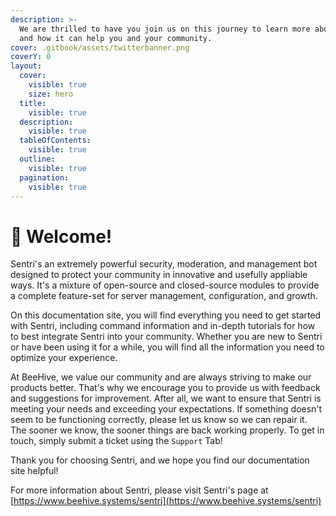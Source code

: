 ```yaml
---
description: >-
  We are thrilled to have you join us on this journey to learn more about Sentri
  and how it can help you and your community.
cover: .gitbook/assets/twitterbanner.png
coverY: 0
layout:
  cover:
    visible: true
    size: hero
  title:
    visible: true
  description:
    visible: true
  tableOfContents:
    visible: true
  outline:
    visible: true
  pagination:
    visible: true
---
```


# 👋 Welcome!

Sentri's an extremely powerful security, moderation, and management bot designed to protect your community in innovative and usefully appliable ways. It's a mixture of open-source and closed-source modules to provide a complete feature-set for server management, configuration, and growth.&#x20;

On this documentation site, you will find everything you need to get started with Sentri, including command information and in-depth tutorials for how to best integrate Sentri into your community. Whether you are new to Sentri or have been using it for a while, you will find all the information you need to optimize your experience.

At BeeHive, we value our community and are always striving to make our products better. That's why we encourage you to provide us with feedback and suggestions for improvement. After all, we want to ensure that Sentri is meeting your needs and exceeding your expectations. If something doesn't seem to be functioning correctly, please let us know so we can repair it. The sooner we know, the sooner things are back working properly. To get in touch, simply submit a ticket using the `Support` Tab!

Thank you for choosing Sentri, and we hope you find our documentation site helpful!

For more information about Sentri, please visit Sentri's page at [https://www.beehive.systems/sentri](https://www.beehive.systems/sentri)
